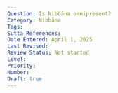 ```yaml
---
Question: Is Nibbāna omnipresent?
Category: Nibbāna
Tags:
Sutta References:
Date Entered: April 1, 2025
Last Revised:
Review Status: Not started
Level: 
Priority: 
Number: 
Draft: true
---
```

